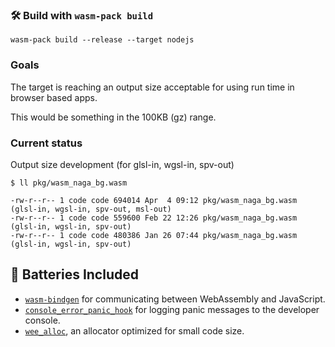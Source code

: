 ### 🛠️ Build with `wasm-pack build`

```
wasm-pack build --release --target nodejs
```

### Goals

The target is reaching an output size acceptable for using run time in browser based apps.

This would be something in the 100KB (gz) range.

### Current status

Output size development (for glsl-in, wgsl-in, spv-out)

```
$ ll pkg/wasm_naga_bg.wasm

-rw-r--r-- 1 code code 694014 Apr  4 09:12 pkg/wasm_naga_bg.wasm (glsl-in, wgsl-in, spv-out, msl-out)
-rw-r--r-- 1 code code 559600 Feb 22 12:26 pkg/wasm_naga_bg.wasm (glsl-in, wgsl-in, spv-out)
-rw-r--r-- 1 code code 480386 Jan 26 07:44 pkg/wasm_naga_bg.wasm (glsl-in, wgsl-in, spv-out)
```

## 🔋 Batteries Included

- [`wasm-bindgen`](https://github.com/rustwasm/wasm-bindgen) for communicating
  between WebAssembly and JavaScript.
- [`console_error_panic_hook`](https://github.com/rustwasm/console_error_panic_hook)
  for logging panic messages to the developer console.
- [`wee_alloc`](https://github.com/rustwasm/wee_alloc), an allocator optimized
  for small code size.
